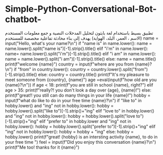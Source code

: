 # Simple-Python-Conversational-Bot-chatbot-
تطبيق بسيط باستخدام لغة بايثون لتحليل المدخلات النصية و جمع معلومات المستخدم (الاسم ، العمر، البلد، الهواية) يهدف إلى بناء محادثة تفاعلية مخصصة للمستخدم
name = input("Hello, what's your name?\n")
if "name is" in name.lower():
    name = name.lower().split("name is")[-1].strip().title()
elif "i'm" in name.lower():
    name= name.lower().split("i'm")[-1].strip().title()
elif "i am" in name.lower():
    name = name.lower().split("i am")[-1].strip().title()
else:
    name = name.title()
print(f"welcome {name}")
country = input(f"where are you from {name}?\n")
if "from" in country.lower():
    country = country.lower().split("from")[-1].strip().title()
else:
    country = country.title()
print(f"It's my pleasure to meet someone from {country}, {name}")
age =eval(input(f"how old are you {name}?\n"))
if age < 18:
    print(f"you are still in school {name}, right?")
elif age > 35:
    print(f"really?! you don't look a day over {age}, {name}!")
else:
    print(f"great!! you still can do many things in your life {name}!")
hobby = input(f"what do like to do in your free time {name}?\n")
if "like to" in hobby.lower() and "ing" not in hobby.lower():
    hobby = hobby.lower().split("like to")[-1].strip()+"ing"
elif "love to" in hobby.lower() and "ing" not in hobby.lower():
    hobby = hobby.lower().split("love to")[-1].strip()+"ing"
elif "prefer to" in hobby.lower and "ing" not in hobby.lower():
    hobby = hobby.lower().split("prefer to")[-1].strip()+"ing"
elif "ing" not in hobby.lower():
    hobby = hobby + "ing"
else:
    hobby = hobby.lower()
print(f"great! {hobby} is an intersting activity {name}, to do in your free time ")
feel = input(f"Did you enjoy this conversation {name}?\n")
print(f"Me too! thanks for it {name}")